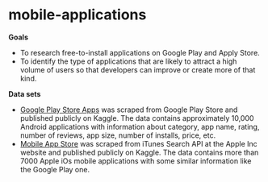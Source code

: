 # mobile-applications

**Goals**
- To research free-to-install applications on Google Play and Apply Store.
- To identify the type of applications that are likely to attract a high volume of users so that developers can improve or create more of that kind.

**Data sets**
- [Google Play Store Apps](https://www.kaggle.com/lava18/google-play-store-apps) was scraped from Google Play Store and published publicly on Kaggle. The data contains approximately 10,000 Android applications with information about category, app name, rating, number of reviews, app size, number of installs, price, etc.
- [Mobile App Store](https://www.kaggle.com/ramamet4/app-store-apple-data-set-10k-apps) was scraped from iTunes Search API at the Apple Inc website and published publicly on Kaggle. The data contains more than 7000 Apple iOs mobile applications with some similar information like the Google Play one.

